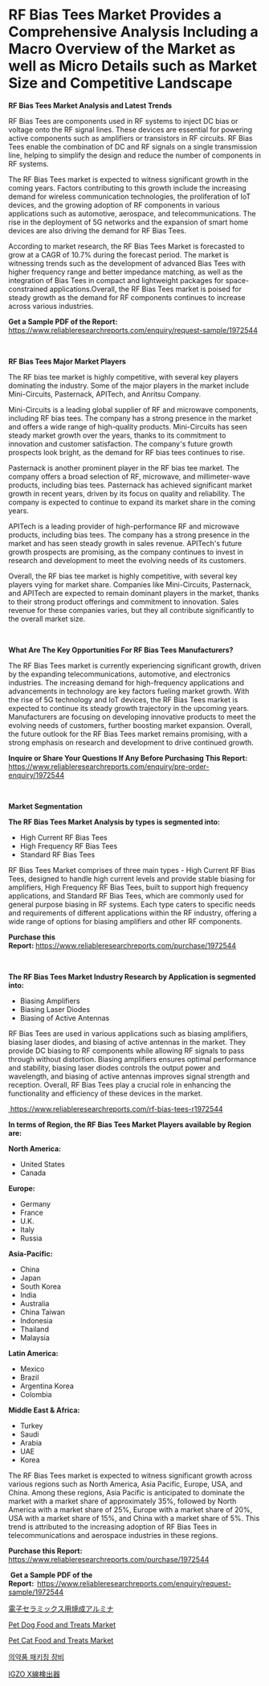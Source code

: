 <p><h1>RF Bias Tees Market Provides a Comprehensive Analysis Including a Macro Overview of the Market as well as Micro Details such as Market Size and Competitive Landscape</h1></p><p><strong>RF Bias Tees Market Analysis and Latest Trends</strong></p>
<p><p>RF Bias Tees are components used in RF systems to inject DC bias or voltage onto the RF signal lines. These devices are essential for powering active components such as amplifiers or transistors in RF circuits. RF Bias Tees enable the combination of DC and RF signals on a single transmission line, helping to simplify the design and reduce the number of components in RF systems.</p><p>The RF Bias Tees market is expected to witness significant growth in the coming years. Factors contributing to this growth include the increasing demand for wireless communication technologies, the proliferation of IoT devices, and the growing adoption of RF components in various applications such as automotive, aerospace, and telecommunications. The rise in the deployment of 5G networks and the expansion of smart home devices are also driving the demand for RF Bias Tees.</p><p>According to market research, the RF Bias Tees Market is forecasted to grow at a CAGR of 10.7% during the forecast period. The market is witnessing trends such as the development of advanced Bias Tees with higher frequency range and better impedance matching, as well as the integration of Bias Tees in compact and lightweight packages for space-constrained applications.Overall, the RF Bias Tees market is poised for steady growth as the demand for RF components continues to increase across various industries.</p></p>
<p><strong>Get a Sample PDF of the Report:&nbsp;</strong> <a href="https://www.reliableresearchreports.com/enquiry/request-sample/1972544">https://www.reliableresearchreports.com/enquiry/request-sample/1972544</a></p>
<p>&nbsp;</p>
<p><strong>RF Bias Tees Major Market Players</strong></p>
<p><p>The RF bias tee market is highly competitive, with several key players dominating the industry. Some of the major players in the market include Mini-Circuits, Pasternack, APITech, and Anritsu Company.</p><p>Mini-Circuits is a leading global supplier of RF and microwave components, including RF bias tees. The company has a strong presence in the market and offers a wide range of high-quality products. Mini-Circuits has seen steady market growth over the years, thanks to its commitment to innovation and customer satisfaction. The company's future growth prospects look bright, as the demand for RF bias tees continues to rise.</p><p>Pasternack is another prominent player in the RF bias tee market. The company offers a broad selection of RF, microwave, and millimeter-wave products, including bias tees. Pasternack has achieved significant market growth in recent years, driven by its focus on quality and reliability. The company is expected to continue to expand its market share in the coming years.</p><p>APITech is a leading provider of high-performance RF and microwave products, including bias tees. The company has a strong presence in the market and has seen steady growth in sales revenue. APITech's future growth prospects are promising, as the company continues to invest in research and development to meet the evolving needs of its customers.</p><p>Overall, the RF bias tee market is highly competitive, with several key players vying for market share. Companies like Mini-Circuits, Pasternack, and APITech are expected to remain dominant players in the market, thanks to their strong product offerings and commitment to innovation. Sales revenue for these companies varies, but they all contribute significantly to the overall market size.</p></p>
<p>&nbsp;</p>
<p><strong>What Are The Key Opportunities For RF Bias Tees Manufacturers?</strong></p>
<p><p>The RF Bias Tees market is currently experiencing significant growth, driven by the expanding telecommunications, automotive, and electronics industries. The increasing demand for high-frequency applications and advancements in technology are key factors fueling market growth. With the rise of 5G technology and IoT devices, the RF Bias Tees market is expected to continue its steady growth trajectory in the upcoming years. Manufacturers are focusing on developing innovative products to meet the evolving needs of customers, further boosting market expansion. Overall, the future outlook for the RF Bias Tees market remains promising, with a strong emphasis on research and development to drive continued growth.</p></p>
<p><strong>Inquire or Share Your Questions If Any Before Purchasing This Report:</strong> <a href="https://www.reliableresearchreports.com/enquiry/pre-order-enquiry/1972544">https://www.reliableresearchreports.com/enquiry/pre-order-enquiry/1972544</a></p>
<p>&nbsp;</p>
<p><strong>Market Segmentation</strong></p>
<p><strong>The RF Bias Tees Market Analysis by types is segmented into:</strong></p>
<p><ul><li>High Current RF Bias Tees</li><li>High Frequency RF Bias Tees</li><li>Standard RF Bias Tees</li></ul></p>
<p><p>RF Bias Tees Market comprises of three main types - High Current RF Bias Tees, designed to handle high current levels and provide stable biasing for amplifiers, High Frequency RF Bias Tees, built to support high frequency applications, and Standard RF Bias Tees, which are commonly used for general purpose biasing in RF systems. Each type caters to specific needs and requirements of different applications within the RF industry, offering a wide range of options for biasing amplifiers and other RF components.</p></p>
<p><strong>Purchase this Report:&nbsp;</strong><a href="https://www.reliableresearchreports.com/purchase/1972544">https://www.reliableresearchreports.com/purchase/1972544</a></p>
<p>&nbsp;</p>
<p><strong>The RF Bias Tees Market Industry Research by Application is segmented into:</strong></p>
<p><ul><li>Biasing Amplifiers</li><li>Biasing Laser Diodes</li><li>Biasing of Active Antennas</li></ul></p>
<p><p>RF Bias Tees are used in various applications such as biasing amplifiers, biasing laser diodes, and biasing of active antennas in the market. They provide DC biasing to RF components while allowing RF signals to pass through without distortion. Biasing amplifiers ensures optimal performance and stability, biasing laser diodes controls the output power and wavelength, and biasing of active antennas improves signal strength and reception. Overall, RF Bias Tees play a crucial role in enhancing the functionality and efficiency of these devices in the market.</p></p>
<p><a href="https://www.reliableresearchreports.com/rf-bias-tees-r1972544">&nbsp;https://www.reliableresearchreports.com/rf-bias-tees-r1972544</a></p>
<p><strong>In terms of Region, the RF Bias Tees Market Players available by Region are:</strong></p>
<p>
    <p> <strong> North America: </strong>
        <ul>
            <li>United States</li>
            <li>Canada</li>
        </ul>
        </p> 
    <p> <strong> Europe: </strong>
        <ul>
            <li>Germany</li>
            <li>France</li>
            <li>U.K.</li>
            <li>Italy</li>
            <li>Russia</li>
        </ul>
        </p> 
    <p> <strong> Asia-Pacific: </strong>
        <ul>
            <li>China</li>
            <li>Japan</li>
            <li>South Korea</li>
            <li>India</li>
            <li>Australia</li>
            <li>China Taiwan</li>
            <li>Indonesia</li>
            <li>Thailand</li>
            <li>Malaysia</li>
        </ul>
        </p> 
    <p> <strong> Latin America: </strong>
        <ul>
            <li>Mexico</li>
            <li>Brazil</li>
            <li>Argentina Korea</li>
            <li>Colombia</li>
        </ul>
        </p> 
    <p> <strong> Middle East & Africa: </strong>
        <ul>
            <li>Turkey</li>
            <li>Saudi</li>
            <li>Arabia</li>
            <li>UAE</li>
            <li>Korea</li>
        </ul>
    </p>
    </p>
<p><p>The RF Bias Tees market is expected to witness significant growth across various regions such as North America, Asia Pacific, Europe, USA, and China. Among these regions, Asia Pacific is anticipated to dominate the market with a market share of approximately 35%, followed by North America with a market share of 25%, Europe with a market share of 20%, USA with a market share of 15%, and China with a market share of 5%. This trend is attributed to the increasing adoption of RF Bias Tees in telecommunications and aerospace industries in these regions.</p></p>
<p><strong>Purchase this Report: </strong><a href="https://www.reliableresearchreports.com/purchase/1972544">https://www.reliableresearchreports.com/purchase/1972544</a></p>
<p>&nbsp;<strong>Get a Sample PDF of the Report:&nbsp;&nbsp;</strong><a href="https://www.reliableresearchreports.com/enquiry/request-sample/1972544">https://www.reliableresearchreports.com/enquiry/request-sample/1972544</a></p>
<p><strong></strong></p>
<p><p><a href="https://github.com/Andrewones2023/Market-Research-Report-List-1/blob/main/5752336146812.md">電子セラミックス用焼成アルミナ</a></p><p><a href="https://github.com/khkjaxbn36/Market-Research-Report-List-1/blob/main/pet-dog-food-and-treats-market.md">Pet Dog Food and Treats Market</a></p><p><a href="https://github.com/sosoelmasry38/Market-Research-Report-List-1/blob/main/pet-cat-food-and-treats-market.md">Pet Cat Food and Treats Market</a></p><p><a href="https://github.com/kvbohdfy111/Market-Research-Report-List-1/blob/main/5798225155747.md">의약품 패키징 장비</a></p><p><a href="https://github.com/ChloeConn27/Market-Research-Report-List-1/blob/main/2282214146813.md">IGZO X線検出器</a></p></p>